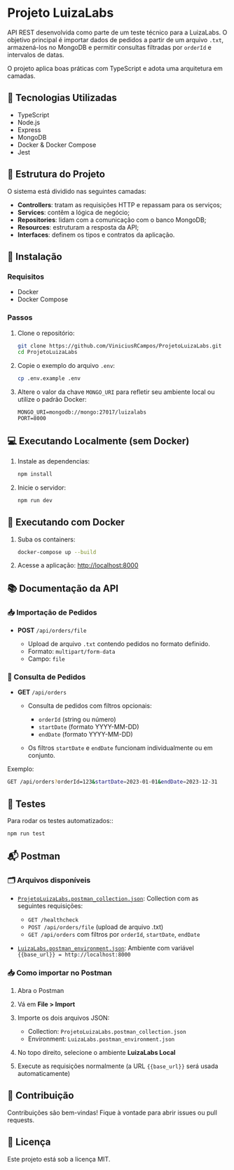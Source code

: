 # Projeto LuizaLabs

API REST desenvolvida como parte de um teste técnico para a LuizaLabs. O objetivo principal é importar dados de pedidos a partir de um arquivo `.txt`, armazená-los no MongoDB e permitir consultas filtradas por `orderId` e intervalos de datas.

O projeto aplica boas práticas com TypeScript e adota uma arquitetura em camadas.

## 🚀 Tecnologias Utilizadas

* TypeScript
* Node.js
* Express
* MongoDB
* Docker & Docker Compose
* Jest

## 📁 Estrutura do Projeto

O sistema está dividido nas seguintes camadas:

* **Controllers**: tratam as requisições HTTP e repassam para os serviços;
* **Services**: contêm a lógica de negócio;
* **Repositories**: lidam com a comunicação com o banco MongoDB;
* **Resources**: estruturam a resposta da API;
* **Interfaces**: definem os tipos e contratos da aplicação.

## 📆 Instalação

### Requisitos

* Docker
* Docker Compose

### Passos

1. Clone o repositório:

   ```bash
   git clone https://github.com/ViniciusRCampos/ProjetoLuizaLabs.git
   cd ProjetoLuizaLabs
   ```

2. Copie o exemplo do arquivo `.env`:

   ```bash
   cp .env.example .env
   ```

3. Altere o valor da chave `MONGO_URI` para refletir seu ambiente local ou utilize o padrão Docker:

   ```env
   MONGO_URI=mongodb://mongo:27017/luizalabs
   PORT=8000
   ```
## 💻 Executando Localmente (sem Docker)
1. Instale as dependencias:

   ```bash
   npm install
   ```
2. Inicie o servidor: 
   ```bash
   npm run dev
   ```
## 🐳 Executando com Docker
1. Suba os containers:

   ```bash
   docker-compose up --build
   ```

2. Acesse a aplicação:
   [http://localhost:8000](http://localhost:8000)

## 📚 Documentação da API

### 📥 Importação de Pedidos

* **POST** `/api/orders/file`

  * Upload de arquivo `.txt` contendo pedidos no formato definido.
  * Formato: `multipart/form-data`
  * Campo: `file`

### 🔎 Consulta de Pedidos

* **GET** `/api/orders`

  * Consulta de pedidos com filtros opcionais:

    * `orderId` (string ou número)
    * `startDate` (formato YYYY-MM-DD)
    * `endDate` (formato YYYY-MM-DD)
  * Os filtros `startDate` e `endDate` funcionam individualmente ou em conjunto.

Exemplo:

```bash
GET /api/orders?orderId=123&startDate=2023-01-01&endDate=2023-12-31
```

## 🧪 Testes

Para rodar os testes automatizados::

```bash
npm run test
```

## 📬 Postman

### 🗂️ Arquivos disponíveis

* [`ProjetoLuizaLabs.postman_collection.json`](ProjetoLuizaLabs.postman_collection.json): Collection com as seguintes requisições:

  * `GET /healthcheck`
  * `POST /api/orders/file` (upload de arquivo .txt)
  * `GET /api/orders` com filtros por `orderId`, `startDate`, `endDate`

* [`LuizaLabs.postman_environment.json`](LuizaLabs.postman_environment.json): Ambiente com variável `{{base_url}} = http://localhost:8000`

### 📥 Como importar no Postman

1. Abra o Postman
2. Vá em **File > Import**
3. Importe os dois arquivos JSON:

   * Collection: `ProjetoLuizaLabs.postman_collection.json`
   * Environment: `LuizaLabs.postman_environment.json`
4. No topo direito, selecione o ambiente **LuizaLabs Local**
5. Execute as requisições normalmente (a URL `{{base_url}}` será usada automaticamente)

## 🤝 Contribuição

Contribuições são bem-vindas! Fique à vontade para abrir issues ou pull requests.

## 📝 Licença

Este projeto está sob a licença MIT.

